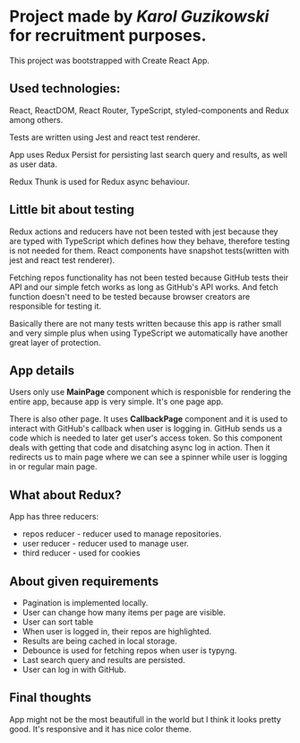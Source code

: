 # Project made by *Karol Guzikowski* for recruitment purposes.

This project was bootstrapped with Create React App.

## Used technologies:
React, ReactDOM, React Router, TypeScript, styled-components and Redux among others.

Tests are written using Jest and react test renderer.

App uses Redux Persist for persisting last search query and results, as well as user data.

Redux Thunk is used for Redux async behaviour.

## Little bit about testing
Redux actions and reducers have not been tested with jest because they are typed with TypeScript which defines how they behave, therefore testing is not needed for them. React components have snapshot tests(written with jest and react test renderer).

Fetching repos functionality has not been tested because GitHub tests their API and our simple fetch works as long as GitHub's API works. And fetch function doesn't need to be tested because browser creators are responsible for testing it.

Basically there are not many tests written because this app is rather small and very simple plus when using TypeScript we automatically have another great layer of protection.

## App details
Users only use **MainPage** component which is responisble for rendering the entire app, because app is very simple. It's one page app.

There is also other page. It uses **CallbackPage** component and it is used to interact with GitHub's callback when user is logging in. GitHub sends us a code which is needed to later get user's access token. So this component deals with getting that code and disatching async log in action. Then it redirects us to main page where we can see a spinner while user is logging in or regular main page.

## What about Redux?
App has three reducers:
* repos reducer - reducer used to manage repositories.
* user reducer - reducer used to manage user.
* third reducer - used for cookies

## About given requirements
* Pagination is implemented locally.
* User can change how many items per page are visible.
* User can sort table
* When user is logged in, their repos are highlighted.
* Results are being cached in local storage.
* Debounce is used for fetching repos when user is typyng.
* Last search query and results are persisted.
* User can log in with GitHub.

## Final thoughts
App might not be the most beautifull in the world but I think it looks pretty good. It's responsive and it has nice color theme.

